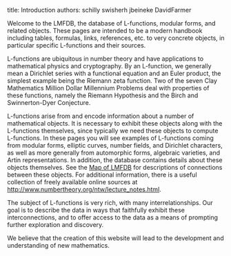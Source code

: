 title: Introduction
authors:
    schilly
    swisherh
    jbeineke
    DavidFarmer

Welcome to the LMFDB, the database of L-functions, modular forms, and
related objects.  These pages are intended to be a modern handbook
including tables, formulas, links, references, etc. to very concrete
objects, in particular specific L-functions and their sources.

L-functions are ubiquitous in number theory and have applications to
mathematical physics and cryptography.  By an L-function, we generally mean a
Dirichlet series with a functional equation and an Euler product, the simplest example being the Riemann zeta function.  Two of the seven Clay
Mathematics Million Dollar Millennium Problems deal with properties of
these functions, namely the Riemann Hypothesis and the Birch and
Swinnerton-Dyer Conjecture.

L-functions arise from and encode information about a number of
mathematical objects. It is necessary to exhibit these
objects along with the L-functions themselves, since typically we need
these objects to compute L-functions.  In these pages you will see
examples of L-functions coming from modular forms, elliptic curves,
number fields, and Dirichlet characters, as well as more generally
from automorphic forms, algebraic varieties, and Artin
representations.  In addition, the database contains details about
these objects themselves.  See the <a href='<b>bigpicture</b>'>Map of LMFDB</a>
for descriptions of
 connections between these objects.  For additional information, there
is a useful collection of freely available online sources at
<a href='http://www.numbertheory.org/ntw/lecture_notes.html'>http://www.numbertheory.org/ntw/lecture_notes.html</a>.

The subject of L-functions is very rich, with many interrelationships. 
Our goal is to describe the data in ways that faithfully
exhibit these interconnections, and to offer access to the data
as a means of prompting further exploration and discovery.

We believe that the creation of this website will lead to the
development and understanding of new mathematics.
